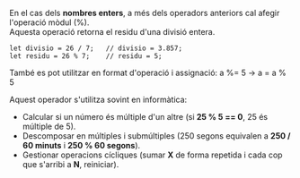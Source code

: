 En el cas dels **nombres enters**, a més dels operadors anteriors cal afegir l'operació mòdul (%).  
Aquesta operació retorna el residu d'una divisió entera.

	let divisio = 26 / 7;   // divisio = 3.857;  
	let residu = 26 % 7;    // residu = 5;

També es pot utilitzar en format d'operació i assignació: a %= 5 → a = a % 5

Aquest operador s'utilitza sovint en informàtica:

- Calcular si un número és múltiple d'un altre (si **25 % 5 == 0**, 25 és múltiple de 5).
- Descomposar en múltiples i submúltiples (250 segons equivalen a **250 / 60 minuts** i **250 % 60 segons**).
- Gestionar operacions cícliques (sumar **X** de forma repetida i cada cop que s'arribi a **N**, reiniciar).